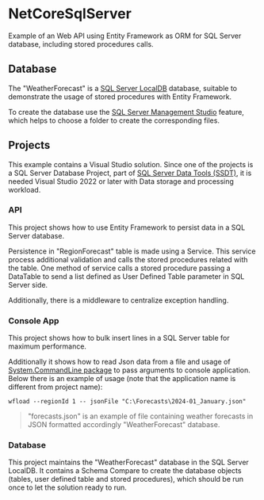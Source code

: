 # NetCoreSqlServer
Example of an Web API using Entity Framework as ORM for SQL Server database, including stored procedures calls.

## Database

The "WeatherForecast" is a [SQL Server LocalDB](https://learn.microsoft.com/en-us/sql/database-engine/configure-windows/sql-server-express-localdb?view=sql-server-ver16) database, suitable to demonstrate the usage of stored procedures with Entity Framework.

To create the database use the [SQL Server Management Studio](https://learn.microsoft.com/en-us/sql/relational-databases/databases/create-a-database?view=sql-server-ver16#SSMSProcedure) feature, which helps to choose a folder to create the corresponding files.

## Projects

This example contains a Visual Studio solution. Since one of the projects is a SQL Server Database Project, part of [SQL Server Data Tools (SSDT)](https://learn.microsoft.com/en-us/sql/ssdt/sql-server-data-tools?view=sql-server-ver16), it is needed Visual Studio 2022 or later with Data storage and processing workload.


### API

This project shows how to use Entity Framework to persist data in a SQL Server database.

Persistence in "RegionForecast" table is made using a Service. This service process additional validation and calls the stored procedures related with the table. One method of service calls a stored procedure passing a DataTable to send a list defined as User Defined Table parameter in SQL Server side.

Additionally, there is a middleware to centralize exception handling.

### Console App

This project shows how to bulk insert lines in a SQL Server table for maximum performance.

Additionally it shows how to read Json data from a file and usage of [System.CommandLine package](https://learn.microsoft.com/en-us/dotnet/standard/commandline/get-started-tutorial) to pass arguments to console application. Below there is an example of usage (note that the application name is different from project name):

```wfload --regionId 1 -- jsonFile "C:\Forecasts\2024-01_January.json"```

> "forecasts.json" is an example of file containing weather forecasts in JSON formatted accordingly "WeatherForecast" database.

### Database

This project maintains the "WeatherForecast" database in the SQL Server LocalDB. It contains a Schema Compare to create the database objects (tables, user defined table and stored procedures), which should be run once to let the solution ready to run.
